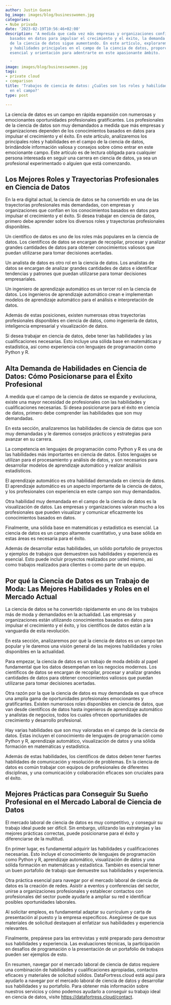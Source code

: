 ```yaml
---
author: Justin Guese
bg_image: images/blog/businesswomen.jpg
categories:
- Nube privada
date: '2023-02-19T10:56:46+02:00'
description: 'A medida que cada vez más empresas y organizaciones confían en los conocimientos
  basados en datos para impulsar el crecimiento y el éxito, la demanda de profesionales
  de la ciencia de datos sigue aumentando. En este artículo, exploraremos los roles
  y habilidades principales en el campo de la ciencia de datos, proporcionándote información
  esencial y orientación para adentrarte en este apasionante ámbito.

  '
image: images/blog/businesswomen.jpg
tags:
- private cloud
- comparison
title: 'Trabajos de ciencia de datos: ¿Cuáles son los roles y habilidades principales
  en el campo?'
type: post

---
```

La ciencia de datos es un campo en rápida expansión con numerosas y emocionantes oportunidades profesionales gratificantes. Los profesionales de la ciencia de datos son muy demandados a medida que más empresas y organizaciones dependen de los conocimientos basados en datos para impulsar el crecimiento y el éxito. En este artículo, analizaremos los principales roles y habilidades en el campo de la ciencia de datos, brindándole información valiosa y consejos sobre cómo entrar en este emocionante campo. Este artículo es de lectura obligada para cualquier persona interesada en seguir una carrera en ciencia de datos, ya sea un profesional experimentado o alguien que está comenzando.

## Los Mejores Roles y Trayectorias Profesionales en Ciencia de Datos

En la era digital actual, la ciencia de datos se ha convertido en una de las trayectorias profesionales más demandadas, con empresas y organizaciones que confían en los conocimientos basados en datos para impulsar el crecimiento y el éxito. Si desea trabajar en ciencia de datos, primero debe aprender sobre los diversos roles y trayectorias profesionales disponibles.

Un científico de datos es uno de los roles más populares en la ciencia de datos. Los científicos de datos se encargan de recopilar, procesar y analizar grandes cantidades de datos para obtener conocimientos valiosos que puedan utilizarse para tomar decisiones acertadas.

Un analista de datos es otro rol en la ciencia de datos. Los analistas de datos se encargan de analizar grandes cantidades de datos e identificar tendencias y patrones que puedan utilizarse para tomar decisiones empresariales.

Un ingeniero de aprendizaje automático es un tercer rol en la ciencia de datos. Los ingenieros de aprendizaje automático crean e implementan modelos de aprendizaje automático para el análisis e interpretación de datos.

Además de estas posiciones, existen numerosas otras trayectorias profesionales disponibles en ciencia de datos, como ingeniería de datos, inteligencia empresarial y visualización de datos.

Si desea trabajar en ciencia de datos, debe tener las habilidades y las cualificaciones necesarias. Esto incluye una sólida base en matemáticas y estadística, así como experiencia con lenguajes de programación como Python y R.

## Alta Demanda de Habilidades en Ciencia de Datos: Cómo Posicionarse para el Éxito Profesional

A medida que el campo de la ciencia de datos se expande y evoluciona, existe una mayor necesidad de profesionales con las habilidades y cualificaciones necesarias. Si desea posicionarse para el éxito en ciencia de datos, primero debe comprender las habilidades que son muy demandadas.

En esta sección, analizaremos las habilidades de ciencia de datos que son muy demandadas y le daremos consejos prácticos y estrategias para avanzar en su carrera.

La competencia en lenguajes de programación como Python y R es una de las habilidades más importantes en ciencia de datos. Estos lenguajes se utilizan para el procesamiento y análisis de datos, y son necesarios para desarrollar modelos de aprendizaje automático y realizar análisis estadísticos.

El aprendizaje automático es otra habilidad demandada en ciencia de datos. El aprendizaje automático es un aspecto importante de la ciencia de datos, y los profesionales con experiencia en este campo son muy demandados.

Otra habilidad muy demandada en el campo de la ciencia de datos es la visualización de datos. Las empresas y organizaciones valoran mucho a los profesionales que pueden visualizar y comunicar eficazmente los conocimientos basados en datos.

Finalmente, una sólida base en matemáticas y estadística es esencial. La ciencia de datos es un campo altamente cuantitativo, y una base sólida en estas áreas es necesaria para el éxito.

Además de desarrollar estas habilidades, un sólido portafolio de proyectos y ejemplos de trabajos que demuestren sus habilidades y experiencia es esencial. Esto puede incluir proyectos realizados por usted mismo, así como trabajos realizados para clientes o como parte de un equipo.

## Por qué la Ciencia de Datos es un Trabajo de Moda: Las Mejores Habilidades y Roles en el Mercado Actual

La ciencia de datos se ha convertido rápidamente en uno de los trabajos más de moda y demandados en la actualidad. Las empresas y organizaciones están utilizando conocimientos basados en datos para impulsar el crecimiento y el éxito, y los científicos de datos están a la vanguardia de esta revolución.

En esta sección, analizaremos por qué la ciencia de datos es un campo tan popular y le daremos una visión general de las mejores habilidades y roles disponibles en la actualidad.

Para empezar, la ciencia de datos es un trabajo de moda debido al papel fundamental que los datos desempeñan en los negocios modernos. Los científicos de datos se encargan de recopilar, procesar y analizar grandes cantidades de datos para obtener conocimientos valiosos que puedan utilizarse para tomar decisiones acertadas.

Otra razón por la que la ciencia de datos es muy demandada es que ofrece una amplia gama de oportunidades profesionales emocionantes y gratificantes. Existen numerosos roles disponibles en ciencia de datos, que van desde científicos de datos hasta ingenieros de aprendizaje automático y analistas de negocios, todos los cuales ofrecen oportunidades de crecimiento y desarrollo profesional.

Hay varias habilidades que son muy valoradas en el campo de la ciencia de datos. Éstas incluyen el conocimiento de lenguajes de programación como Python y R, aprendizaje automático, visualización de datos y una sólida formación en matemáticas y estadística.

Además de estas habilidades, los científicos de datos deben tener fuertes habilidades de comunicación y resolución de problemas. En la ciencia de datos es común trabajar con equipos de profesionales de diferentes disciplinas, y una comunicación y colaboración eficaces son cruciales para el éxito.

## Mejores Prácticas para Conseguir Su Sueño Profesional en el Mercado Laboral de Ciencia de Datos

El mercado laboral de ciencia de datos es muy competitivo, y conseguir su trabajo ideal puede ser difícil. Sin embargo, utilizando las estrategias y las mejores prácticas correctas, puede posicionarse para el éxito y diferenciarse de la multitud.

En primer lugar, es fundamental adquirir las habilidades y cualificaciones necesarias. Esto incluye el conocimiento de lenguajes de programación como Python y R, aprendizaje automático, visualización de datos y una sólida formación en matemáticas y estadística. También es esencial tener un buen portafolio de trabajo que demuestre sus habilidades y experiencia.

Otra práctica esencial para navegar por el mercado laboral de ciencia de datos es la creación de redes. Asistir a eventos y conferencias del sector, unirse a organizaciones profesionales y establecer contactos con profesionales del sector puede ayudarle a ampliar su red e identificar posibles oportunidades laborales.

Al solicitar empleos, es fundamental adaptar su currículum y carta de presentación al puesto y la empresa específicos. Asegúrese de que sus materiales de solicitud destaquen al enfatizar sus habilidades y experiencia relevantes.

Finalmente, prepárese para las entrevistas y esté preparado para demostrar sus habilidades y experiencia. Las evaluaciones técnicas, la participación en desafíos de programación o la presentación de un portafolio de trabajos pueden ser ejemplos de esto.

En resumen, navegar por el mercado laboral de ciencia de datos requiere una combinación de habilidades y cualificaciones apropiadas, contactos eficaces y materiales de solicitud sólidos. DataFortress.cloud está aquí para ayudarlo a navegar por el mercado laboral de ciencia de datos y desarrollar sus habilidades y su portafolio. Para obtener más información sobre nuestros servicios y cómo podemos ayudarlo a conseguir su trabajo ideal en ciencia de datos, visite https://datafortress.cloud/contact.

